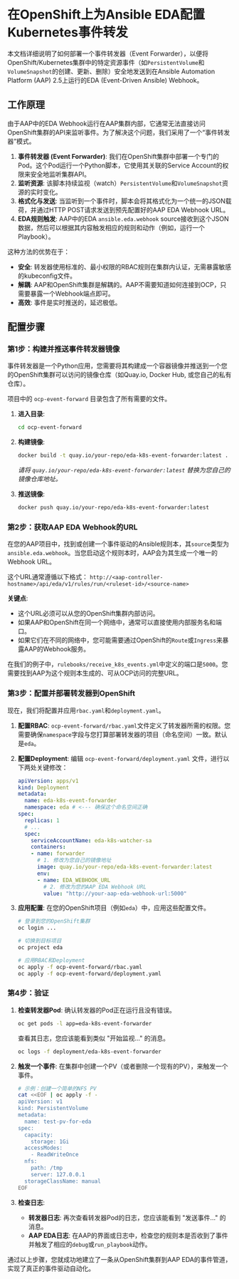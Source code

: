 # 在OpenShift上为Ansible EDA配置Kubernetes事件转发

本文档详细说明了如何部署一个事件转发器（Event Forwarder），以便将OpenShift/Kubernetes集群中的特定资源事件（如`PersistentVolume`和`VolumeSnapshot`的创建、更新、删除）安全地发送到在Ansible Automation Platform (AAP) 2.5上运行的EDA (Event-Driven Ansible) Webhook。

## 工作原理

由于AAP中的EDA Webhook运行在AAP集群内部，它通常无法直接访问OpenShift集群的API来监听事件。为了解决这个问题，我们采用了一个“事件转发器”模式。



1.  **事件转发器 (Event Forwarder)**: 我们在OpenShift集群中部署一个专门的Pod。这个Pod运行一个Python脚本，它使用其关联的Service Account的权限来安全地监听集群API。
2.  **监听资源**: 该脚本持续监视（watch）`PersistentVolume`和`VolumeSnapshot`资源的实时变化。
3.  **格式化与发送**: 当监听到一个事件时，脚本会将其格式化为一个统一的JSON载荷，并通过HTTP POST请求发送到预先配置好的AAP EDA Webhook URL。
4.  **EDA规则触发**: AAP中的EDA `ansible.eda.webhook` source接收到这个JSON数据，然后可以根据其内容触发相应的规则和动作（例如，运行一个Playbook）。

这种方法的优势在于：
*   **安全**: 转发器使用标准的、最小权限的RBAC规则在集群内认证，无需暴露敏感的kubeconfig文件。
*   **解耦**: AAP和OpenShift集群是解耦的。AAP不需要知道如何连接到OCP，只需要暴露一个Webhook端点即可。
*   **高效**: 事件是实时推送的，延迟极低。

## 配置步骤

### 第1步：构建并推送事件转发器镜像

事件转发器是一个Python应用，您需要将其构建成一个容器镜像并推送到一个您的OpenShift集群可以访问的镜像仓库（如Quay.io, Docker Hub, 或您自己的私有仓库）。

项目中的 `ocp-event-forward` 目录包含了所有需要的文件。

1.  **进入目录**:
    ```bash
    cd ocp-event-forward
    ```

2.  **构建镜像**:
    ```bash
    docker build -t quay.io/your-repo/eda-k8s-event-forwarder:latest .
    ```
    *请将 `quay.io/your-repo/eda-k8s-event-forwarder:latest` 替换为您自己的镜像仓库地址。*

3.  **推送镜像**:
    ```bash
    docker push quay.io/your-repo/eda-k8s-event-forwarder:latest
    ```

### 第2步：获取AAP EDA Webhook的URL

在您的AAP项目中，找到或创建一个事件驱动的Ansible规则本，其`source`类型为`ansible.eda.webhook`。当您启动这个规则本时，AAP会为其生成一个唯一的Webhook URL。

这个URL通常遵循以下格式：
`http://<aap-controller-hostname>/api/eda/v1/rules/run/<ruleset-id>/<source-name>`

**关键点**:
*   这个URL必须可以从您的OpenShift集群内部访问。
*   如果AAP和OpenShift在同一个网络中，通常可以直接使用内部服务名和端口。
*   如果它们在不同的网络中，您可能需要通过OpenShift的`Route`或`Ingress`来暴露AAP的Webhook服务。

在我们的例子中，`rulebooks/receive_k8s_events.yml`中定义的端口是`5000`。您需要找到AAP为这个规则本生成的、可从OCP访问的完整URL。

### 第3步：配置并部署转发器到OpenShift

现在，我们将配置并应用`rbac.yaml`和`deployment.yaml`。

1.  **配置RBAC**:
    `ocp-event-forward/rbac.yaml`文件定义了转发器所需的权限。您需要确保`namespace`字段与您打算部署转发器的项目（命名空间）一致。默认是`eda`。

2.  **配置Deployment**:
    编辑 `ocp-event-forward/deployment.yaml` 文件，进行以下两处关键修改：

    ```yaml
    apiVersion: apps/v1
    kind: Deployment
    metadata:
      name: eda-k8s-event-forwarder
      namespace: eda # <--- 确保这个命名空间正确
    spec:
      replicas: 1
      # ...
      spec:
        serviceAccountName: eda-k8s-watcher-sa
        containers:
        - name: forwarder
          # 1. 修改为您自己的镜像地址
          image: quay.io/your-repo/eda-k8s-event-forwarder:latest 
          env:
          - name: EDA_WEBHOOK_URL
            # 2. 修改为您的AAP EDA Webhook URL
            value: "http://your-aap-eda-webhook-url:5000" 
    ```

3.  **应用配置**:
    在您的OpenShift项目（例如`eda`）中，应用这些配置文件。

    ```bash
    # 登录到您的OpenShift集群
    oc login ...

    # 切换到目标项目
    oc project eda

    # 应用RBAC和Deployment
    oc apply -f ocp-event-forward/rbac.yaml
    oc apply -f ocp-event-forward/deployment.yaml
    ```

### 第4步：验证

1.  **检查转发器Pod**:
    确认转发器的Pod正在运行且没有错误。
    ```bash
    oc get pods -l app=eda-k8s-event-forwarder
    ```
    查看其日志，您应该能看到类似 "开始监视..." 的消息。
    ```bash
    oc logs -f deployment/eda-k8s-event-forwarder
    ```

2.  **触发一个事件**:
    在集群中创建一个PV（或者删除一个现有的PV），来触发一个事件。
    ```bash
    # 示例：创建一个简单的NFS PV
    cat <<EOF | oc apply -f -
    apiVersion: v1
    kind: PersistentVolume
    metadata:
      name: test-pv-for-eda
    spec:
      capacity:
        storage: 1Gi
      accessModes:
        - ReadWriteOnce
      nfs:
        path: /tmp
        server: 127.0.0.1
      storageClassName: manual
    EOF
    ```

3.  **检查日志**:
    *   **转发器日志**: 再次查看转发器Pod的日志，您应该能看到 "发送事件..." 的消息。
    *   **AAP EDA日志**: 在AAP的界面或日志中，检查您的规则本是否收到了事件并触发了相应的`debug`或`run_playbook`动作。

通过以上步骤，您就成功地建立了一条从OpenShift集群到AAP EDA的事件管道，实现了真正的事件驱动自动化。
